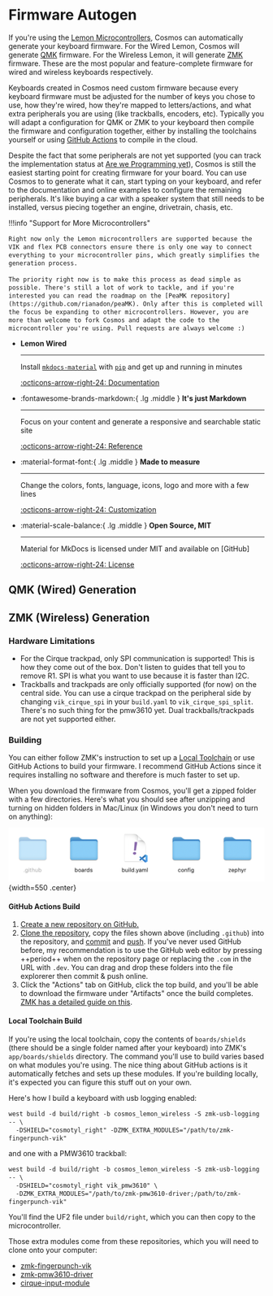 # Firmware Autogen

If you're using the [Lemon Microcontrollers](https://ryanis.cool/cosmos/lemon), Cosmos can automatically generate your keyboard firmware. For the Wired Lemon, Cosmos will generate [QMK](https://qmk.fm/) firmware. For the Wireless Lemon, it will generate [ZMK](https://zmk.dev/) firmware. These are the most popular and feature-complete firmware for wired and wireless keyboards respectively.

Keyboards created in Cosmos need custom firmware because every keyboard firmware must be adjusted for the number of keys you chose to use, how they're wired, how they're mapped to letters/actions, and what extra peripherals you are using (like trackballs, encoders, etc). Typically you will adapt a configuration for QMK or ZMK to your keyboard then compile the firmware and configuration together, either by installing the toolchains yourself or using [GitHub Actions](https://github.com/features/actions) to compile in the cloud.

Despite the fact that some peripherals are not yet supported (you can track the implementation status at [Are we Programming yet](https://ryanis.cool/cosmos/areweprogrammingyet/)), Cosmos is still the easiest starting point for creating firmware for your board. You can use Cosmos to to generate what it can, start typing on your keyboard, and refer to the documentation and online examples to configure the remaining peripherals. It's like buying a car with a speaker system that still needs to be installed, versus piecing together an engine, drivetrain, chasis, etc.

!!!info "Support for More Microcontrollers"

    Right now only the Lemon microcontrollers are supported because the VIK and flex PCB connectors ensure there is only one way to connect everything to your microcontroller pins, which greatly simplifies the generation process.

    The priority right now is to make this process as dead simple as possible. There's still a lot of work to tackle, and if you're interested you can read the roadmap on the [PeaMK repository](https://github.com/rianadon/peaMK). Only after this is completed will the focus be expanding to other microcontrollers. However, you are more than welcome to fork Cosmos and adapt the code to the microcontroller you're using. Pull requests are always welcome :)

<div class="grid cards" markdown>

- **Lemon Wired**

  ---

  Install [`mkdocs-material`](#) with [`pip`](#) and get up
  and running in minutes

  [:octicons-arrow-right-24: Documentation](#)

- :fontawesome-brands-markdown:{ .lg .middle } **It's just Markdown**

  ---

  Focus on your content and generate a responsive and searchable static site

  [:octicons-arrow-right-24: Reference](#)

- :material-format-font:{ .lg .middle } **Made to measure**

  ---

  Change the colors, fonts, language, icons, logo and more with a few lines

  [:octicons-arrow-right-24: Customization](#)

- :material-scale-balance:{ .lg .middle } **Open Source, MIT**

  ---

  Material for MkDocs is licensed under MIT and available on [GitHub]

  [:octicons-arrow-right-24: License](#)

</div>

## QMK (Wired) Generation

## ZMK (Wireless) Generation

### Hardware Limitations

- For the Cirque trackpad, only SPI communication is supported! This is how they come out of the box. Don't listen to guides that tell you to remove R1. SPI is what you want to use because it is faster than I2C.
- Trackballs and trackpads are only officially supported (for now) on the central side. You can use a cirque trackpad on the peripheral side by changing `vik_cirque_spi` in your `build.yaml` to `vik_cirque_spi_split`. There's no such thing for the pmw3610 yet. Dual trackballs/trackpads are not yet supported either.

### Building

You can either follow ZMK's instruction to set up a [Local Toolchain](https://zmk.dev/docs/development/local-toolchain/setup) or use GitHub Actions to build your firmware. I recommend GitHub Actions since it requires installing no software and therefore is much faster to set up.

When you download the firmware from Cosmos, you'll get a zipped folder with a few directories. Here's what you should see after unzipping and turning on hidden folders in Mac/Linux (in Windows you don't need to turn on anything):

![.github, build.yaml, zephyr, boards, and config folders](../assets/zmkfolders.png){width=550 .center}

#### GitHub Actions Build

1. [Create a new repository on GitHub.](https://docs.github.com/en/repositories/creating-and-managing-repositories/creating-a-new-repository)
2. [Clone the repository](https://docs.github.com/en/repositories/creating-and-managing-repositories/cloning-a-repository), copy the files shown above (including `.github`) into the repository, and [commit](https://github.com/git-guides/git-commit) and [push](https://github.com/git-guides/git-push). If you've never used GitHub before, my recommendation is to use the GitHub web editor by pressing ++period++ when on the repository page or replacing the `.com` in the URL with `.dev`. You can drag and drop these folders into the file explorerer then commit & push online.
3. Click the "Actions" tab on GitHub, click the top build, and you'll be able to download the firmware under "Artifacts" once the build completes. [ZMK has a detailed guide on this](https://zmk.dev/docs/user-setup#download-the-archive).

#### Local Toolchain Build

If you're using the local toolchain, copy the contents of `boards/shields` (there should be a single folder named after your keyboard) into ZMK's `app/boards/shields` directory. The command you'll use to build varies based on what modules you're using. The nice thing about GitHub actions is it automatically fetches and sets up these modules. If you're building locally, it's expected you can figure this stuff out on your own.

Here's how I build a keyboard with usb logging enabled:

```console
west build -d build/right -b cosmos_lemon_wireless -S zmk-usb-logging -- \
  -DSHIELD="cosmotyl_right" -DZMK_EXTRA_MODULES="/path/to/zmk-fingerpunch-vik"
```

and one with a PMW3610 trackball:

```console
west build -d build/right -b cosmos_lemon_wireless -S zmk-usb-logging -- \
  -DSHIELD="cosmotyl_right vik_pmw3610" \
  -DZMK_EXTRA_MODULES="/path/to/zmk-pmw3610-driver;/path/to/zmk-fingerpunch-vik"
```

You'll find the UF2 file under `build/right`, which you can then copy to the microcontroller.

Those extra modules come from these repositories, which you will need to clone onto your computer:

- [zmk-fingerpunch-vik](https://github.com/rianadon/zmk-fingerpunch-vik/)
- [zmk-pmw3610-driver](https://github.com/sadekbaroudi/zmk-pmw3610-driver)
- [cirque-input-module](https://github.com/petejohanson/cirque-input-module)
